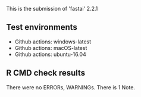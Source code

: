 This is the submission of 'fastai' 2.2.1

## Test environments

* Github actions: windows-latest
* Github actions: macOS-latest
* Github actions: ubuntu-16.04


## R CMD check results

There were no ERRORs, WARNINGs.
There is 1 Note.


